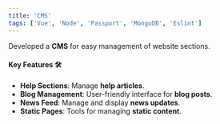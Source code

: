 ```yaml
---
title: 'CMS'
tags: ['Vue', 'Node', 'Passport', 'MongoDB', 'Eslint']
---
```


Developed a **CMS** for easy management of website sections.

#### Key Features 🛠️
- **Help Sections**: Manage **help articles**.
- **Blog Management**: User-friendly interface for **blog posts**.
- **News Feed**: Manage and display **news updates**.
- **Static Pages**: Tools for managing **static content**.
